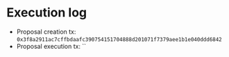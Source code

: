 # Execution log

- Proposal creation tx: `0x3f8a2911ac7cffbdaafc390754151704888d201071f7379aee1b1e040ddd6842`
- Proposal execution tx: ``
